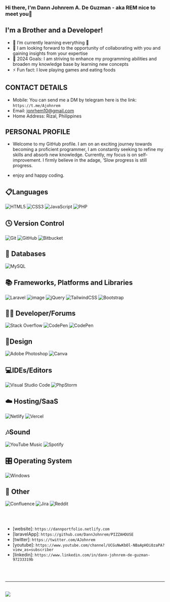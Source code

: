 ### Hi there, I'm Dann Johnrem A. De Guzman - aka REM nice to meet you👋
## I'm a Brother and a Developer!

- 🌱 I’m currently learning everything 🤣
- 👯 I am looking forward to the opportunity of collaborating with you and gaining insights from your expertise
- 🥅 2024 Goals: I am striving to enhance my programming abilities and broaden my knowledge base by learning new concepts
- ⚡ Fun fact: I love playing games and eating foods

## CONTACT DETAILS
 - Mobile: You can send me a DM by telegram here is the link: `https://t.me/Ajohnrem`
 - Email: jonrhem10@gmail.com
 - Home Address: Rizal, Philippines

## PERSONAL PROFILE
 - Welcome to my GitHub profile. I am on an exciting journey towards becoming a proficient programmer, I am constantly seeking to refine my skills and absorb new knowledge. Currently, my focus is on self-improvement. I firmly believe in the adage, ‘Slow progress is still progress.

 - enjoy and happy coding.

## 📋Languages
 ![HTML5](https://img.shields.io/badge/html5-%23E34F26.svg?style=for-the-badge&logo=html5&logoColor=white)
 ![CSS3](https://img.shields.io/badge/CSS3-1572B6?style=for-the-badge&logo=css3&logoColor=white)
 ![JavaScript](https://img.shields.io/badge/JavaScript-323330?style=for-the-badge&logo=javascript&logoColor=F7DF1E)
 ![PHP](https://img.shields.io/badge/php-%23777BB4.svg?style=for-the-badge&logo=php&logoColor=white)
 
## 🕓 Version Control
 ![Git](https://img.shields.io/badge/git-%23F05033.svg?style=for-the-badge&logo=git&logoColor=white)
 ![GitHub](https://img.shields.io/badge/github-%23121011.svg?style=for-the-badge&logo=github&logoColor=white)
 ![Bitbucket](https://img.shields.io/badge/bitbucket-%230047B3.svg?style=for-the-badge&logo=bitbucket&logoColor=white)

## 💾 Databases
 ![MySQL](https://img.shields.io/badge/MySQL-00000F?style=for-the-badge&logo=mysql&logoColor=white)
 
## 📚 Frameworks, Platforms and Libraries
 ![Laravel](https://img.shields.io/badge/Laravel-FF2D20?style=for-the-badge&logo=laravel&logoColor=white)
 ![image](https://img.shields.io/badge/Laravel-FF2D20?style=for-the-badge&logo=laravel&logoColor=white)
 ![jQuery](https://img.shields.io/badge/jQuery-0769AD?style=for-the-badge&logo=jquery&logoColor=white)
 ![TailwindCSS](https://img.shields.io/badge/Tailwind_CSS-38B2AC?style=for-the-badge&logo=tailwind-css&logoColor=white)
 ![Bootstrap](https://img.shields.io/badge/Bootstrap-563D7C?style=for-the-badge&logo=bootstrap&logoColor=white)

## 🧑‍💻 Developer/Forums
 ![Stack Overflow](https://img.shields.io/badge/Stack_Overflow-FE7A16?style=for-the-badge&logo=stack-overflow&logoColor=white)
 ![CodePen](https://img.shields.io/badge/Codepen-000000?style=for-the-badge&logo=codepen&logoColor=white)
 ![CodePen](https://img.shields.io/badge/Codepen-000000?style=for-the-badge&logo=codepen&logoColor=white)

## 🎨Design
 ![Adobe Photoshop](https://img.shields.io/badge/adobe%20photoshop-%2331A8FF.svg?style=for-the-badge&logo=adobe%20photoshop&logoColor=white)
 ![Canva](https://img.shields.io/badge/Canva-%2300C4CC.svg?style=for-the-badge&logo=Canva&logoColor=white)

## 💻IDEs/Editors
 ![Visual Studio Code](https://img.shields.io/badge/Visual%20Studio%20Code-0078d7.svg?style=for-the-badge&logo=visual-studio-code&logoColor=white)
 ![PhpStorm](https://img.shields.io/badge/phpstorm-143?style=for-the-badge&logo=phpstorm&logoColor=black&color=black&labelColor=darkorchid)

## ☁️ Hosting/SaaS
 ![Netlify](	https://img.shields.io/badge/Netlify-00C7B7?style=for-the-badge&logo=netlify&logoColor=white)
 ![Vercel](https://img.shields.io/badge/vercel-%23000000.svg?style=for-the-badge&logo=vercel&logoColor=white)
 
## 🎶Sound
 ![YouTube Music](https://img.shields.io/badge/YouTube_Music-FF0000?style=for-the-badge&logo=youtube-music&logoColor=white)
 ![Spotify](https://img.shields.io/badge/Spotify-1ED760?style=for-the-badge&logo=spotify&logoColor=white)
 
## 🎛️ Operating System
 ![Windows](https://img.shields.io/badge/Windows-0078D6?style=for-the-badge&logo=windows&logoColor=white)

## 🥅 Other
 ![Confluence](https://img.shields.io/badge/confluence-%23172BF4.svg?style=for-the-badge&logo=confluence&logoColor=white)
 ![Jira](https://img.shields.io/badge/jira-%230A0FFF.svg?style=for-the-badge&logo=jira&logoColor=white)
 ![Reddit](https://img.shields.io/badge/Reddit-FF4500?style=for-the-badge&logo=reddit&logoColor=white)

<br>
<br>

 - [website]: `https://dannportfolio.netlify.com` <!-- this website I will change this to portfolio site this is just a reminder in case I forgotten -->
 - [laravelApp]: `https://github.com/DannJohnrem/PIZZAHOUSE`  <!-- I'll change this sooner -->
 - [twitter]: `https://twitter.com/AJohnrem` <!-- This is my twitter account profile -->
 - [youtube]: `https://www.youtube.com/channel/UCGuNwKbOl-NBaApHOi0zaPA?view_as=subscriber` <!-- This is my Youtube account profile -->
 - [linkedin]: `https://www.linkedin.com/in/dann-johnrem-de-guzman-97233319b` <!-- This is my LinkedIn account profile -->

<br>
<br>

----

<br>

<img src="https://i.ibb.co/0MZzJ2d/download.png" border="0">
